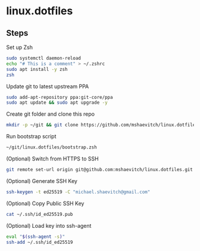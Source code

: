 
# linux.dotfiles

## Steps

Set up Zsh

```bash
sudo systemctl daemon-reload
echo "# This is a comment" > ~/.zshrc
sudo apt install -y zsh
zsh
```

Update git to latest upstream PPA

```bash
sudo add-apt-repository ppa:git-core/ppa
sudo apt update && sudo apt upgrade -y
```

Create git folder and clone this repo

```bash
mkdir -p ~/git && git clone https://github.com/mshaevitch/linux.dotfiles.git ~/git/linux.dotfiles
```

Run bootstrap script

```bash
~/git/linux.dotfiles/bootstrap.zsh
```

(Optional) Switch from HTTPS to SSH

```bash
git remote set-url origin git@github.com:mshaevitch/linux.dotfiles.git
```

(Optional) Generate SSH Key

```bash
ssh-keygen -t ed25519 -C "michael.shaevitch@gmail.com"
```

(Optional) Copy Public SSH Key

```bash
cat ~/.ssh/id_ed25519.pub
```

(Optional) Load key into ssh-agent

```bash
eval "$(ssh-agent -s)"
ssh-add ~/.ssh/id_ed25519
```
